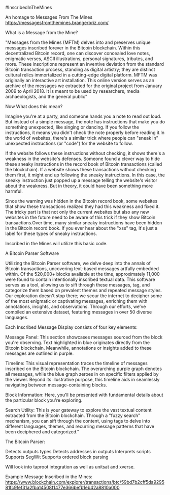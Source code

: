 #InscribedInTheMines

An homage to Messages From The Mines
https://messagesfromthemines.brangerbriz.com/

What is a Message from the Mine?

"Messages from the Mines (MFTM) delves into and preserves unique messages inscribed forever in the Bitcoin blockchain. 
Within this decentralized Bitcoin record, one can discover concealed love notes, enigmatic verses, ASCII illustrations, personal signatures, tributes, and more. 
These inscriptions represent an inventive deviation from the standard Bitcoin transaction process, standing as digital artistry; they are distinct cultural relics immortalized in a cutting-edge digital platform. 
MFTM was originally an interactive art installation. This online version serves as an archive of the messages we extracted for the original project from January 2009 to April 2018. 
It is meant to be used by researchers, media archaeologists, and the general public"

Now What does this mean?

Imagine you're at a party, and someone hands you a note to read out loud. But instead of a simple message, the note has instructions that make you do something unexpected, like singing or dancing. If you follow the instructions, it means you didn't check the note properly before reading it.In the world of websites, there's a similar trick where people can "sneak in" unexpected instructions (or "code") for the website to follow. 

If the website follows these instructions without checking, it shows there's a weakness in the website's defenses. Someone found a clever way to hide these sneaky instructions in the record book of Bitcoin transactions (called the blockchain). If a website shows these transactions without checking them first, it might end up following the sneaky instructions. In this case, the sneaky instruction just popped up a message telling the website's visitor about the weakness. But in theory, it could have been something more harmful.

Since the warning was hidden in the Bitcoin record book, some websites that show these transactions realized they had this weakness and fixed it. The tricky part is that not only the current websites but also any new websites in the future need to be aware of this trick if they show Bitcoin transactions.Over time, many similar sneaky instructions have been hidden in the Bitcoin record book. If you ever hear about the "xss" tag, it's just a label for these types of sneaky instructions.

Inscribed in the Mines will utilize this basic code.

<script>window.alert("Inscribe this in the mines")</script>

A Bitcoin Parser Software

Utilizing the Bitcoin Parser software, we delve deep into the annals of Bitcoin transactions, uncovering text-based messages artfully embedded within. Of the 520,000+ blocks available at the time, approximately 11,000 were found to contain intentionally inscribed textual data. This software serves as a tool, allowing us to sift through these messages, tag, and categorize them based on prevalent themes and repeated message styles. Our exploration doesn't stop there; we scour the internet to decipher some of the most enigmatic or captivating messages, enriching them with annotations, insights, and observations. Through our efforts, we've compiled an extensive dataset, featuring messages in over 50 diverse languages.

Each Inscribed Message Display consists of four key elements:

Message Panel: This section showcases messages sourced from the block you're observing. Text highlighted in blue originates directly from the Bitcoin blockchain. Meanwhile, annotations or insights added to these messages are outlined in purple.

Timeline: This visual representation traces the timeline of messages inscribed on the Bitcoin blockchain. The overarching purple graph denotes all messages, while the blue graph zeroes in on specific filters applied by the viewer. Beyond its illustrative purpose, this timeline aids in seamlessly navigating between message-containing blocks.

Block Information: Here, you'll be presented with fundamental details about the particular block you're exploring.

Search Utility: This is your gateway to explore the vast textual content extracted from the Bitcoin blockchain. Through a "fuzzy search" mechanism, you can sift through the content, using tags to delve into different languages, themes, and recurring message patterns that have been deciphered and categorized."

The Bitcoin Parser:

Detects outputs types
Detects addresses in outputs
Interprets scripts
Supports SegWit
Supports ordered block parsing

Will look into taproot integration as well as unitsat and xverse.

Example Message Inscribed in the Mines:
https://www.blockchain.com/explorer/transactions/btc/59bd7b2cff5da929581fc9fef31a2fba14508f1477e366befb1eb42a8810a000
